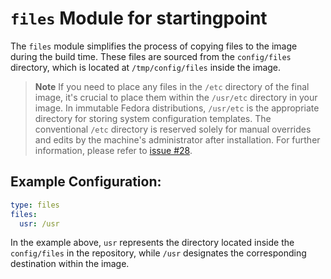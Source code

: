 # `files` Module for startingpoint

The `files` module simplifies the process of copying files to the image during the build time. These files are sourced from the `config/files` directory, which is located at `/tmp/config/files` inside the image.

> **Note**
> If you need to place any files in the `/etc` directory of the final image, it's crucial to place them within the `/usr/etc` directory in your image. In immutable Fedora distributions, `/usr/etc` is the appropriate directory for storing system configuration templates. The conventional `/etc` directory is reserved solely for manual overrides and edits by the machine's administrator after installation. For further information, please refer to [issue #28](https://github.com/ublue-os/startingpoint/issues/28).

## Example Configuration:

```yaml
type: files
files:
  usr: /usr
```

In the example above, `usr` represents the directory located inside the `config/files` in the repository, while `/usr` designates the corresponding destination within the image.

